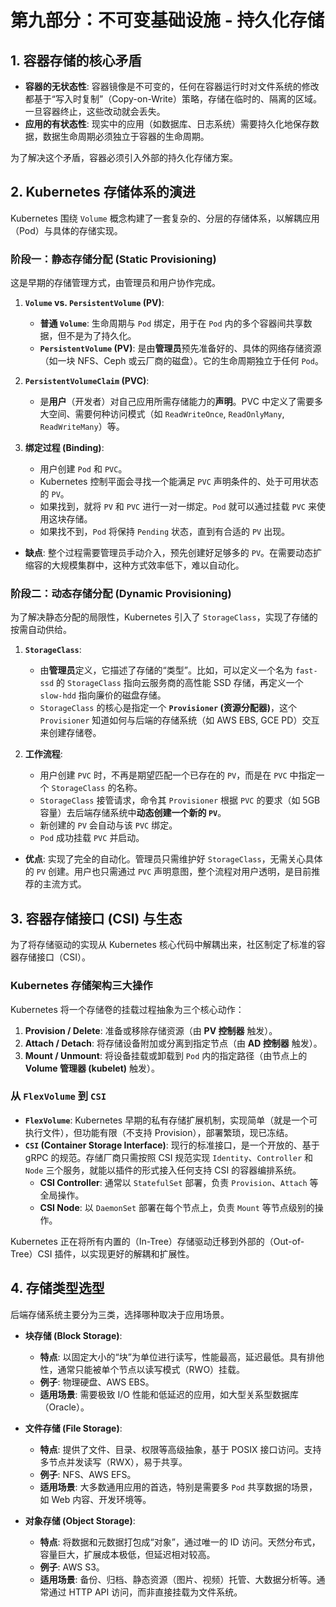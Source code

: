 # 第九部分：不可变基础设施 - 持久化存储

## 1. 容器存储的核心矛盾

- **容器的无状态性**: 容器镜像是不可变的，任何在容器运行时对文件系统的修改都基于“写入时复制”（Copy-on-Write）策略，存储在临时的、隔离的区域。一旦容器终止，这些改动就会丢失。
- **应用的有状态性**: 现实中的应用（如数据库、日志系统）需要持久化地保存数据，数据生命周期必须独立于容器的生命周期。

为了解决这个矛盾，容器必须引入外部的持久化存储方案。

## 2. Kubernetes 存储体系的演进

Kubernetes 围绕 `Volume` 概念构建了一套复杂的、分层的存储体系，以解耦应用（Pod）与具体的存储实现。

### 阶段一：静态存储分配 (Static Provisioning)

这是早期的存储管理方式，由管理员和用户协作完成。

1.  **`Volume` vs. `PersistentVolume` (PV)**:

    - **普通 `Volume`**: 生命周期与 `Pod` 绑定，用于在 `Pod` 内的多个容器间共享数据，但不是为了持久化。
    - **`PersistentVolume` (PV)**: 是由**管理员**预先准备好的、具体的网络存储资源（如一块 NFS、Ceph 或云厂商的磁盘）。它的生命周期独立于任何 `Pod`。

2.  **`PersistentVolumeClaim` (PVC)**:

    - 是**用户**（开发者）对自己应用所需存储能力的**声明**。PVC 中定义了需要多大空间、需要何种访问模式（如 `ReadWriteOnce`, `ReadOnlyMany`, `ReadWriteMany`）等。

3.  **绑定过程 (Binding)**:
    - 用户创建 `Pod` 和 `PVC`。
    - Kubernetes 控制平面会寻找一个能满足 `PVC` 声明条件的、处于可用状态的 `PV`。
    - 如果找到，就将 `PV` 和 `PVC` 进行一对一绑定。`Pod` 就可以通过挂载 `PVC` 来使用这块存储。
    - 如果找不到，`Pod` 将保持 `Pending` 状态，直到有合适的 `PV` 出现。

- **缺点**: 整个过程需要管理员手动介入，预先创建好足够多的 `PV`。在需要动态扩缩容的大规模集群中，这种方式效率低下，难以自动化。

### 阶段二：动态存储分配 (Dynamic Provisioning)

为了解决静态分配的局限性，Kubernetes 引入了 `StorageClass`，实现了存储的按需自动供给。

1.  **`StorageClass`**:

    - 由**管理员**定义，它描述了存储的“类型”。比如，可以定义一个名为 `fast-ssd` 的 `StorageClass` 指向云服务商的高性能 SSD 存储，再定义一个 `slow-hdd` 指向廉价的磁盘存储。
    - `StorageClass` 的核心是指定一个 **`Provisioner` (资源分配器)**，这个 `Provisioner` 知道如何与后端的存储系统（如 AWS EBS, GCE PD）交互来创建存储卷。

2.  **工作流程**:
    - 用户创建 `PVC` 时，不再是期望匹配一个已存在的 `PV`，而是在 `PVC` 中指定一个 `StorageClass` 的名称。
    - `StorageClass` 接管请求，命令其 `Provisioner` 根据 `PVC` 的要求（如 5GB 容量）去后端存储系统中**动态创建一个新的 `PV`**。
    - 新创建的 `PV` 会自动与该 `PVC` 绑定。
    - `Pod` 成功挂载 `PVC` 并启动。

- **优点**: 实现了完全的自动化。管理员只需维护好 `StorageClass`，无需关心具体的 `PV` 创建。用户也只需通过 `PVC` 声明意图，整个流程对用户透明，是目前推荐的主流方式。

## 3. 容器存储接口 (CSI) 与生态

为了将存储驱动的实现从 Kubernetes 核心代码中解耦出来，社区制定了标准的容器存储接口（CSI）。

### Kubernetes 存储架构三大操作

Kubernetes 将一个存储卷的挂载过程抽象为三个核心动作：

1.  **Provision / Delete**: 准备或移除存储资源（由 **PV 控制器** 触发）。
2.  **Attach / Detach**: 将存储设备附加或分离到指定节点（由 **AD 控制器** 触发）。
3.  **Mount / Unmount**: 将设备挂载或卸载到 `Pod` 内的指定路径（由节点上的 **Volume 管理器 (kubelet)** 触发）。

### 从 `FlexVolume` 到 `CSI`

- **`FlexVolume`**: Kubernetes 早期的私有存储扩展机制，实现简单（就是一个可执行文件），但功能有限（不支持 Provision），部署繁琐，现已冻结。
- **`CSI` (Container Storage Interface)**: 现行的标准接口，是一个开放的、基于 gRPC 的规范。存储厂商只需按照 CSI 规范实现 `Identity`、`Controller` 和 `Node` 三个服务，就能以插件的形式接入任何支持 CSI 的容器编排系统。
  - **CSI Controller**: 通常以 `StatefulSet` 部署，负责 `Provision`、`Attach` 等全局操作。
  - **CSI Node**: 以 `DaemonSet` 部署在每个节点上，负责 `Mount` 等节点级别的操作。

Kubernetes 正在将所有内置的（In-Tree）存储驱动迁移到外部的（Out-of-Tree）CSI 插件，以实现更好的解耦和扩展性。

## 4. 存储类型选型

后端存储系统主要分为三类，选择哪种取决于应用场景。

- **块存储 (Block Storage)**:

  - **特点**: 以固定大小的“块”为单位进行读写，性能最高，延迟最低。具有排他性，通常只能被单个节点以读写模式（RWO）挂载。
  - **例子**: 物理硬盘、AWS EBS。
  - **适用场景**: 需要极致 I/O 性能和低延迟的应用，如大型关系型数据库（Oracle）。

- **文件存储 (File Storage)**:

  - **特点**: 提供了文件、目录、权限等高级抽象，基于 POSIX 接口访问。支持多节点并发读写（RWX），易于共享。
  - **例子**: NFS、AWS EFS。
  - **适用场景**: 大多数通用应用的首选，特别是需要多 `Pod` 共享数据的场景，如 Web 内容、开发环境等。

- **对象存储 (Object Storage)**:
  - **特点**: 将数据和元数据打包成“对象”，通过唯一的 ID 访问。天然分布式，容量巨大，扩展成本极低，但延迟相对较高。
  - **例子**: AWS S3。
  - **适用场景**: 备份、归档、静态资源（图片、视频）托管、大数据分析等。通常通过 HTTP API 访问，而非直接挂载为文件系统。

